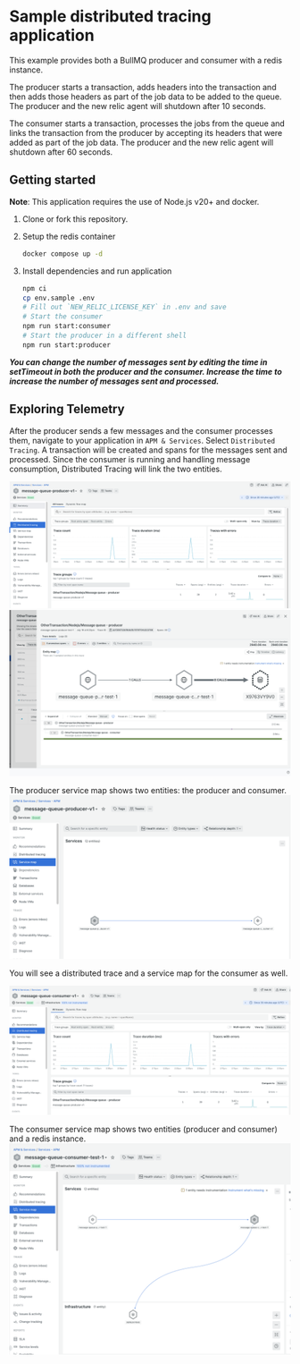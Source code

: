 # Sample distributed tracing application 

This example provides both a BullMQ producer and consumer with a redis instance. 

The producer starts a transaction, adds headers into the transaction and then adds those headers as part of the job data to be added to the queue. The producer and the new relic agent will shutdown after 10 seconds. 

The consumer starts a transaction, processes the jobs from the queue and links the transaction from the producer by accepting its headers that were added as part of the job data. The producer and the new relic agent will shutdown after 60 seconds. 

## Getting started
**Note**: This application requires the use of Node.js v20+ and docker.

 1. Clone or fork this repository.

 2. Setup the redis container

    ```sh
    docker compose up -d 
    ```

 3. Install dependencies and run application

    ```sh
    npm ci
    cp env.sample .env
    # Fill out `NEW_RELIC_LICENSE_KEY` in .env and save 
    # Start the consumer
    npm run start:consumer
    # Start the producer in a different shell
    npm run start:producer
    ```
***You can change the number of messages sent by editing the time in setTimeout in both the producer and the consumer. Increase the time to increase the number of messages sent and processed.*** 

## Exploring Telemetry
After the producer sends a few messages and the consumer processes them, navigate to your application in `APM & Services`.  Select `Distributed Tracing`. A transaction will be created and spans for the messages sent and processed. Since the consumer is running and handling message consumption, Distributed Tracing will link the two entities.

![Producer distributed tracing](./images/producer-dt.png?raw=true "Producer distributed tracing")
![Producer distributed trace](./images/producer-dt-trace.png?raw=true "Producer distributed trace")

The producer service map shows two entities: the producer and consumer. 
![Producer service map](./images/producer-service-map.png?raw=true "Producer service map")

You will see a distributed trace and a service map for the consumer as well. 

![Consumer distributed tracing](./images/consumer-dt.png?raw=true "Consumer distributed tracing")

The consumer service map shows two entities (producer and consumer) and a redis instance. 
![Consumer service map](./images/consumer-service-map.png?raw=true "Consumer service map")